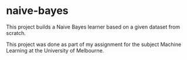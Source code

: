 # naive-bayes

This project builds a Naive Bayes learner based on a given dataset from scratch.

This project was done as part of my assignment for the subject Machine Learning at the University of Melbourne.
